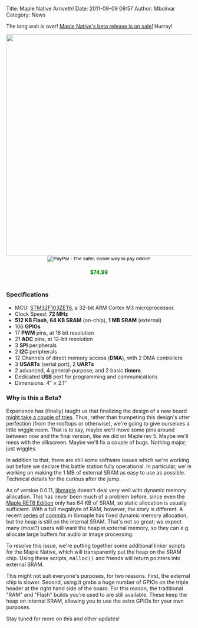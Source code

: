 Title: Maple Native Arriveth!
Date: 2011-09-09 09:57
Author: Mbolivar
Category: News

The long wait is over!  <a href="http://leaflabs.com/store/">Maple Native's
beta release is on sale!</a>  Hurray!

<img src="http://leaflabs.com/wp-content/uploads/2011/09/native-beta-front-600x364.png" style="display: block; width: 600px; clear: both; margin: 0 auto;"/>

<div style="text-align: center; clear: both;">
<form target="paypal" action="https://www.paypal.com/cgi-bin/webscr" method="post">
<input type="hidden" name="cmd" value="_s-xclick">
<input type="hidden" name="hosted_button_id" value="CN8MKPG4VMXH8">
<input type="image" src="https://www.paypalobjects.com/en_US/i/btn/btn_cart_SM.gif" border="0" name="submit" alt="PayPal - The safer, easier way to pay online!">
<h4 style="color: green; clear: both;">$74.99</h4>
 <img alt="" border="0" src="https://www.paypalobjects.com/en_US/i/scr/pixel.gif" width="1" height="1">
</form>
</div>

<h3>Specifications</h3>

<div>
<ul>
<li>MCU: <a href="http://www.st.com/internet/mcu/product/164495.jsp">STM32F103ZET6</a>, a 32-bit ARM Cortex M3 microprocessor.</li>
<li>Clock Speed: <strong>72 MHz</strong></li>
<li><strong>512 KB Flash</strong>, <strong>64 KB SRAM</strong> (on-chip), <strong>1 MB SRAM</strong> (external)</li>
<li>106 <strong>GPIOs</strong></li>
<li>17 <strong>PWM</strong> pins, at 16 bit resolution</li>
<li>21 <strong>ADC</strong> pins, at 12-bit resolution</li>
<li>3 <strong>SPI</strong> peripherals</li>
<li>2 <strong>I2C</strong> peripherals</li>
<li>12 Channels of direct memory access (<strong>DMA</strong>), with 2 DMA controllers</li>
<li>3 <strong>USARTs</strong> (serial port), 2 <strong>UARTs</strong></li>
<li>2 advanced, 4 general-purpose, and 2 basic <strong>timers</strong></li>
<li>Dedicated <strong>USB</strong> port for programming and communications</li>
<li>Dimensions: 4″ × 2.1″</li>
</ul>
</div>

<h3>Why is this a Beta?</h3>

<p>
Experience has (finally) taught us that finalizing the design of a new board <a href="http://leaflabs.com/docs/hardware/maple.html#maple-identify-rev">might take a couple of tries</a>.  Thus, rather than trumpeting this design's utter perfection (from the rooftops or otherwise), we're going to give ourselves a little wiggle room.  That is to say, maybe we'll move some pins around between now and the final version, like we did on Maple rev 5.  Maybe we'll mess with the silkscreen.  Maybe we'll fix a couple of bugs.  Nothing major; just wiggles.

<p>
In addition to that, there are still some software issues which we're working out before we declare this battle station fully operational.  In particular, we're working on making the 1 MB of external SRAM as easy to use as possible.  Technical details for the curious after the jump.
</p>
<!--more-->

As of version 0.0.11, <a href="/docs/libmaple.html">libmaple</a> doesn't deal very well with dynamic memory allocation.  This has never been much of a problem before, since even the <a href="/store/#Maple-RET6">Maple RET6 Edition</a> only has 64 KB of SRAM, so static allocation is usually sufficient.  With a full megabyte of RAM, however, the story is different.  A recent <a href="https://github.com/leaflabs/libmaple/commit/8b9a3f4e7a685480f75da19df1b5ef1adeaad982">series</a> <a href="https://github.com/leaflabs/libmaple/commit/aa4f3b6645a17c98aa4679323208ed8636ba89b1">of</a> <a href="https://github.com/leaflabs/libmaple/commit/3c0a3ee2516e6709484a922b8298c84eccf87490">commits</a> in libmaple has fixed dynamic memory allocation, but the heap is still on the internal SRAM.  That's not so great; we expect many (most?) users will want the heap in external memory, so they can e.g. allocate large buffers for audio or image processing.

To resolve this issue, we're putting together some additional linker scripts for the Maple Native, which will transparently put the heap on the SRAM chip.  Using these scripts, <tt>malloc()</tt> and friends will return pointers into external SRAM.

This might not suit everyone's purposes, for two reasons.  First, the external chip is slower.  Second, using it grabs a huge number of GPIOs on the triple header at the right hand side of the board.  For this reason, the traditional "RAM" and "Flash" builds you're used to are still available.  These keep the heap on internal SRAM, allowing you to use the extra GPIOs for your own purposes.

Stay tuned for more on this and other updates!
